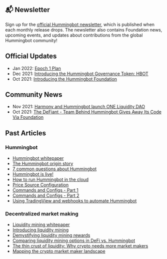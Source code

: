 ## 📬 Newsletter

Sign up for the [official Hummingbot newsletter](https://hummingbot.substack.com/), which is published when each monthly release drops. The newsletter also contains Foundation news, upcoming events, and updates about contributions from the global Hummingbot community!

## Official Updates

* Jan 2022: [Epoch 1 Plan](./epoch-1)
* Dec 2021: [Introducing the Hummingbot Governance Token: HBOT](./hbot)
* Oct 2021: [Introducing the Hummingbot Foundation](./foundation)

## Community News 

* Nov 2021: [Harmony and Hummingbot launch ONE Liquidity DAO](https://medium.com/harmony-one/harmony-and-hummingbot-launch-liquidity-dao-fef96b761c8f)
* Oct 2021: [The DeFiant - Team Behind Hummingbot Gives Away Its Code Via Foundation](https://thedefiant.io/coin-alpha-hummingbot-foundation/)

## Past Articles

### Hummingbot

* [Hummingbot whitepaper](https://hummingbot.io/hummingbot.pdf)
* [The Hummingbot origin story](https://hummingbot.io/blog/2019-03-from-hedge-fund-to-market-making-bot)
* [7 common questions about Hummingbot](https://hummingbot.io/blog/2019-03-7-hummingbot-questions/)
* [Hummingbot is live!](https://hummingbot.io/blog/2019-04-announcing-hummingbot)
* [How to run Hummingbot in the cloud](https://hummingbot.io/blog/2019-06-cloud-providers)
* [Price Source Configuration](https://hummingbot.io/blog/2020-11-commands-and-config-price-source)
* [Commands and Configs - Part 1](https://hummingbot.io/blog/2020-11-commands-and-configs-part1)
* [Commands and Configs - Part 2](https://hummingbot.io/blog/2020-11-commands-and-configs-part2)
* [Using TradingView and webhooks to automate Hummingbot](https://hummingbot.io/blog/2021-01-automate-tradingview-for-hummingbot)

### Decentralized market making

* [Liquidity mining whitepaper](https://hummingbot.io/liquidity-mining.pdf)
* [Introducing liquidity mining](https://hummingbot.io/blog/2019-11-liquidity-mining)
* [Demystifying liquidity mining rewards](https://hummingbot.io/blog/2019-12-liquidity-mining-rewards)
* [Comparing liquidity mining options in DeFi vs. Hummingbot](https://hummingbot.io/blog/2020-08-liquidity-mining-hummingbot-vs-defi)
* [The thin crust of liquidity: Why crypto needs more market makers](https://hummingbot.io/blog/2019-01-thin-crust-of-liquidity)
* [Mapping the crypto market maker landscape](https://hummingbot.io/blog/2020-02-crypto-market-marker-list)

